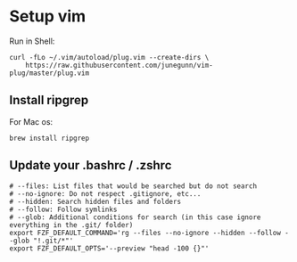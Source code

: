 # Setup vim

Run in Shell:
```
curl -fLo ~/.vim/autoload/plug.vim --create-dirs \
    https://raw.githubusercontent.com/junegunn/vim-plug/master/plug.vim
```

## Install ripgrep

For Mac os:
```
brew install ripgrep
```

## Update your .bashrc / .zshrc
```
# --files: List files that would be searched but do not search
# --no-ignore: Do not respect .gitignore, etc...
# --hidden: Search hidden files and folders
# --follow: Follow symlinks
# --glob: Additional conditions for search (in this case ignore everything in the .git/ folder)
export FZF_DEFAULT_COMMAND='rg --files --no-ignore --hidden --follow --glob "!.git/*"'
export FZF_DEFAULT_OPTS='--preview "head -100 {}"'
```
